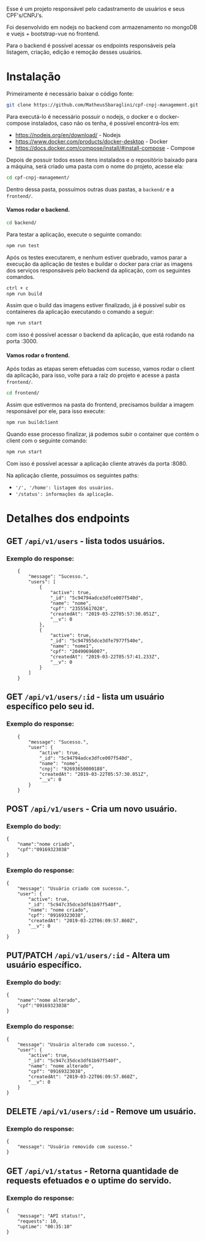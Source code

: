 Esse é um projeto responsável pelo cadastramento de usuários e seus CPF's/CNPJ's.

Foi desenvolvido em nodejs no backend com armazenamento no mongoDB e vuejs + bootstrap-vue no frontend.

Para o backend é possível acessar os endpoints responsáveis pela listagem, criação, edição e remoção desses usuários.

# Instalação

Primeiramente é necessário baixar o código fonte:
```sh
git clone https://github.com/MatheusSbaraglini/cpf-cnpj-management.git
```

Para executá-lo é necessário possuir o nodejs, o docker e o docker-compose instalados, caso não os tenha, é possível encontrá-los em:
- https://nodejs.org/en/download/ - Nodejs
- https://www.docker.com/products/docker-desktop - Docker
- https://docs.docker.com/compose/install/#install-compose - Compose

Depois de possuir todos esses itens instalados e o repositório baixado para a máquina, será criado uma pasta com o nome do projeto, acesse ela:
```sh
cd cpf-cnpj-management/
```

Dentro dessa pasta, possuímos outras duas pastas, a `backend/` e a `frontend/`. 
#### Vamos rodar o backend.
```sh
cd backend/
```
Para testar a aplicação, execute o seguinte comando:
```sh
npm run test
```
Após os testes executarem, e nenhum estiver quebrado, vamos parar a execução da aplicação de testes e buildar o docker para criar as imagens dos serviços responsáveis pelo backend da aplicação, com os seguintes comandos.
```sh
ctrl + c
npm run build
```
Assim que o build das imagens estiver finalizado, já é possivel subir os containeres da aplicação executando o comando a seguir:
```sh
npm run start
```
com isso é possivel acessar o backend da aplicação, que está rodando na porta :3000.

#### Vamos rodar o frontend.
Após todas as etapas serem efetuadas com sucesso, vamos rodar o client da aplicação, para isso, volte para a raíz do projeto e acesse a pasta `frontend/`.
```sh
cd frontend/
```
Assim que estivermos na pasta do frontend, precisamos buildar a imagem responsável por ele, para isso execute:
```sh
npm run buildclient
```
Quando esse processo finalizar, já podemos subir o container que contém o client com o seguinte comando:
```sh
npm run start
```
Com isso é possível acessar a aplicação cliente através da porta :8080.

Na aplicação cliente, possuímos os seguintes paths:
- `'/', '/home': listagem dos usuários.`
- `'/status': informações da aplicação.`


# Detalhes dos endpoints

## GET `/api/v1/users` - lista todos usuários.
### Exemplo do response:
        {
            "message": "Sucesso.",
            "users": [
                {
                    "active": true,
                    "_id": "5c94794adce3dfce007f540d",
                    "name": "nome",
                    "cpf": "23555617028",
                    "createdAt": "2019-03-22T05:57:30.051Z",
                    "__v": 0
                },
                {
                    "active": true,
                    "_id": "5c947955dce3dfe7977f540e",
                    "name": "nome1",
                    "cpf": "20490696007",
                    "createdAt": "2019-03-22T05:57:41.233Z",
                    "__v": 0
                }
            ]
        }

## GET `/api/v1/users/:id` - lista um usuário específico pelo seu id.
### Exemplo do response:
        {
            "message": "Sucesso.",
            "user": {
                "active": true,
                "_id": "5c94794adce3dfce007f540d",
                "name": "nome",
                "cnpj": "92693650000188",
                "createdAt": "2019-03-22T05:57:30.051Z",
                "__v": 0
            }
        }
    
## POST `/api/v1/users` - Cria um novo usuário.
### Exemplo do body:
    {
        "name":"nome criado",
        "cpf":"09169323038"
    }
### Exemplo do response:
    {
        "message": "Usuário criado com sucesso.",
        "user": {
            "active": true,
            "_id": "5c947c35dce3df61b97f540f",
            "name": "nome criado",
            "cpf": "09169323038",
            "createdAt": "2019-03-22T06:09:57.860Z",
            "__v": 0
        }
    }

## PUT/PATCH `/api/v1/users/:id` - Altera um usuário específico.
### Exemplo do body:
    {
        "name":"nome alterado",
        "cpf":"09169323038"
    }

### Exemplo do response:
    {
        "message": "Usuário alterado com sucesso.",
        "user": {
            "active": true,
            "_id": "5c947c35dce3df61b97f540f",
            "name": "nome alterado",
            "cpf": "09169323038",
            "createdAt": "2019-03-22T06:09:57.860Z",
            "__v": 0
        }
    }

## DELETE `/api/v1/users/:id` - Remove um usuário.
### Exemplo do response:
    {
        "message": "Usuário removido com sucesso."
    }

## GET `/api/v1/status` - Retorna quantidade de requests efetuados e o uptime do servido.
### Exemplo do response:
    {
        "message": "API status!",
        "requests": 10,
        "uptime": "00:35:10"
    }